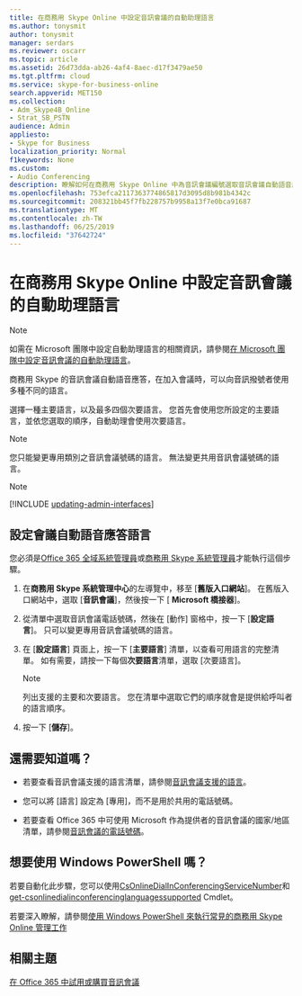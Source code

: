 ```yaml
---
title: 在商務用 Skype Online 中設定音訊會議的自動助理語言
ms.author: tonysmit
author: tonysmit
manager: serdars
ms.reviewer: oscarr
ms.topic: article
ms.assetid: 26d73dda-ab26-4af4-8aec-d17f3479ae50
ms.tgt.pltfrm: cloud
ms.service: skype-for-business-online
search.appverid: MET150
ms.collection:
- Adm_Skype4B_Online
- Strat_SB_PSTN
audience: Admin
appliesto:
- Skype for Business
localization_priority: Normal
f1keywords: None
ms.custom:
- Audio Conferencing
description: 瞭解如何在商務用 Skype Online 中為音訊會議編號選取音訊會議自動語音應答語言。
ms.openlocfilehash: 753efca2117363774865817d3095d8b981b4342c
ms.sourcegitcommit: 208321bb45f7fb228757b9958a13f7e0bca91687
ms.translationtype: MT
ms.contentlocale: zh-TW
ms.lasthandoff: 06/25/2019
ms.locfileid: "37642724"
---
```

# <a name="set-auto-attendant-languages-for-audio-conferencing-in-skype-for-business-online"></a>在商務用 Skype Online 中設定音訊會議的自動助理語言

> [!Note]
> 如需在 Microsoft 團隊中設定自動助理語言的相關資訊，請參閱[在 Microsoft 團隊中設定音訊會議的自動助理語言](/MicrosoftTeams/set-auto-attendant-languages-for-audio-conferencing-in-teams)。

商務用 Skype 的音訊會議自動語音應答，在加入會議時，可以向音訊撥號者使用多種不同的語言。
  
選擇一種主要語言，以及最多四個次要語言。 您首先會使用您所設定的主要語言，並依您選取的順序，自動助理會使用次要語言。 
  
> [!NOTE]
>  您只能變更專用類別之音訊會議號碼的語言。 無法變更共用音訊會議號碼的語言。

> [!NOTE]
> [!INCLUDE [updating-admin-interfaces](../includes/updating-admin-interfaces.md)]
  
## <a name="set-the-conferencing-auto-attendant-languages"></a>設定會議自動語音應答語言

您必須是[Office 365 全域系統管理員](https://support.office.com/article/da585eea-f576-4f55-a1e0-87090b6aaa9d)或[商務用 Skype 系統管理員](https://support.office.com/article/da585eea-f576-4f55-a1e0-87090b6aaa9d)才能執行這個步驟。
    
1. 在**商務用 Skype 系統管理中心**的左導覽中，移至 [**舊版入口網站**]。 在舊版入口網站中，選取 [**音訊會議**]，然後按一下 [ **Microsoft 橋接器**]。
    
2. 從清單中選取音訊會議電話號碼，然後在 [動作] 窗格中，按一下 [**設定語言**]。 只可以變更專用音訊會議號碼的語言。  
    
3. 在 [**設定語言**] 頁面上，按一下 [**主要語言**] 清單，以查看可用語言的完整清單。 如有需要，請按一下每個**次要語言**清單，選取 [次要語言]。
    
    > [!NOTE]
    > 列出支援的主要和次要語言。 您在清單中選取它們的順序就會是提供給呼叫者的語言順序。 
  
4. 按一下 [**儲存**]。
    
## <a name="want-else-should-i-know"></a>還需要知道嗎？

- 若要查看音訊會議支援的語言清單，請參閱[音訊會議支援的語言](/MicrosoftTeams/audio-conferencing-supported-languages)。
    
- 您可以將 [語言] 設定為 [專用]，而不是用於共用的電話號碼。
    
- 若要查看 Office 365 中可使用 Microsoft 作為提供者的音訊會議的國家/地區清單，請參閱[音訊會議的電話號碼](phone-numbers-for-audio-conferencing.md)。
    
## <a name="want-to-use-windows-powershell"></a>想要使用 Windows PowerShell 嗎？

若要自動化此步驟，您可以使用[CsOnlineDialInConferencingServiceNumber](https://go.microsoft.com/fwlink/?LinkId=617689)和[get-csonlinedialinconferencinglanguagessupported](https://go.microsoft.com/fwlink/?LinkId=617684) Cmdlet。
  
若要深入瞭解，請參閱[使用 Windows PowerShell 來執行常見的商務用 Skype Online 管理工作](https://go.microsoft.com/fwlink/?LinkId=525038)
  
## <a name="related-topics"></a>相關主題

[在 Office 365 中試用或購買音訊會議](../audio-conferencing-in-office-365/try-or-purchase-audio-conferencing-in-office-365.md)
